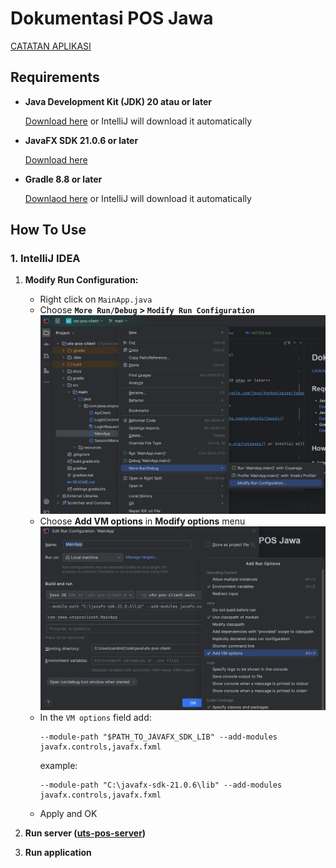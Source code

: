 # Dokumentasi POS Jawa

[CATATAN APLIKASI](docs/NOTES.md)

## Requirements

- **Java Development Kit (JDK) 20 atau or later**
  
  [Download here](https://www.oracle.com/java/technologies/javase/jdk20-archive-downloads.html) or IntelliJ will download it automatically

- **JavaFX SDK 21.0.6 or later**
  
  [Download here](https://gluonhq.com/products/javafx/)

- **Gradle 8.8 or later**

  [Downlaod here](https://gradle.org/releases/) or IntelliJ will download it automatically

## How To Use

### 1. IntelliJ IDEA

1. **Modify Run Configuration:**
   - Right click on `MainApp.java`
   - Choose **`More Run/Debug` > `Modify Run Configuration`**
    ![Modify Run Configuration](docs/modify_conf_1.png)
   - Choose **Add VM options** in **Modify options** menu
    ![Add VM options](docs/modify_conf_2.png)
   - In the `VM options` field add:
      ```
      --module-path "$PATH_TO_JAVAFX_SDK_LIB" --add-modules javafx.controls,javafx.fxml 
      ```
      example:
      ```
      --module-path "C:\javafx-sdk-21.0.6\lib" --add-modules javafx.controls,javafx.fxml 
      ```
   - Apply and OK

2. **Run server ([uts-pos-server](https://github.com/andreasmlbngaol/uts-pos-server))**
3. **Run application**